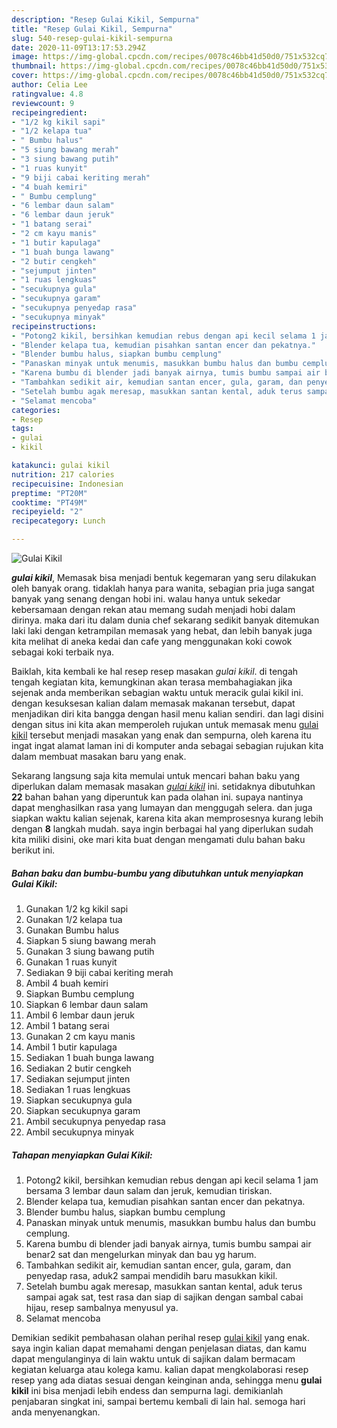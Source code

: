 ```yaml
---
description: "Resep Gulai Kikil, Sempurna"
title: "Resep Gulai Kikil, Sempurna"
slug: 540-resep-gulai-kikil-sempurna
date: 2020-11-09T13:17:53.294Z
image: https://img-global.cpcdn.com/recipes/0078c46bb41d50d0/751x532cq70/gulai-kikil-foto-resep-utama.jpg
thumbnail: https://img-global.cpcdn.com/recipes/0078c46bb41d50d0/751x532cq70/gulai-kikil-foto-resep-utama.jpg
cover: https://img-global.cpcdn.com/recipes/0078c46bb41d50d0/751x532cq70/gulai-kikil-foto-resep-utama.jpg
author: Celia Lee
ratingvalue: 4.8
reviewcount: 9
recipeingredient:
- "1/2 kg kikil sapi"
- "1/2 kelapa tua"
- " Bumbu halus"
- "5 siung bawang merah"
- "3 siung bawang putih"
- "1 ruas kunyit"
- "9 biji cabai keriting merah"
- "4 buah kemiri"
- " Bumbu cemplung"
- "6 lembar daun salam"
- "6 lembar daun jeruk"
- "1 batang serai"
- "2 cm kayu manis"
- "1 butir kapulaga"
- "1 buah bunga lawang"
- "2 butir cengkeh"
- "sejumput jinten"
- "1 ruas lengkuas"
- "secukupnya gula"
- "secukupnya garam"
- "secukupnya penyedap rasa"
- "secukupnya minyak"
recipeinstructions:
- "Potong2 kikil, bersihkan kemudian rebus dengan api kecil selama 1 jam bersama 3 lembar daun salam dan jeruk, kemudian tiriskan."
- "Blender kelapa tua, kemudian pisahkan santan encer dan pekatnya."
- "Blender bumbu halus, siapkan bumbu cemplung"
- "Panaskan minyak untuk menumis, masukkan bumbu halus dan bumbu cemplung."
- "Karena bumbu di blender jadi banyak airnya, tumis bumbu sampai air benar2 sat dan mengelurkan minyak dan bau yg harum."
- "Tambahkan sedikit air, kemudian santan encer, gula, garam, dan penyedap rasa, aduk2 sampai mendidih baru masukkan kikil."
- "Setelah bumbu agak meresap, masukkan santan kental, aduk terus sampai agak sat, test rasa dan siap di sajikan dengan sambal cabai hijau, resep sambalnya menyusul ya."
- "Selamat mencoba"
categories:
- Resep
tags:
- gulai
- kikil

katakunci: gulai kikil 
nutrition: 217 calories
recipecuisine: Indonesian
preptime: "PT20M"
cooktime: "PT49M"
recipeyield: "2"
recipecategory: Lunch

---
```



![Gulai Kikil](https://img-global.cpcdn.com/recipes/0078c46bb41d50d0/751x532cq70/gulai-kikil-foto-resep-utama.jpg)

<b><i>gulai kikil</i></b>, Memasak bisa menjadi bentuk kegemaran yang seru dilakukan oleh banyak orang. tidaklah hanya para wanita, sebagian pria juga sangat banyak yang senang dengan hobi ini. walau hanya untuk sekedar kebersamaan dengan rekan atau memang sudah menjadi hobi dalam dirinya. maka dari itu dalam dunia chef sekarang sedikit banyak ditemukan laki laki dengan ketrampilan memasak yang hebat, dan lebih banyak juga kita melihat di aneka kedai dan cafe yang menggunakan koki cowok sebagai koki terbaik nya.

Baiklah, kita kembali ke hal resep resep masakan <i>gulai kikil</i>. di tengah tengah kegiatan kita, kemungkinan akan terasa membahagiakan jika sejenak anda memberikan sebagian waktu untuk meracik gulai kikil ini. dengan kesuksesan kalian dalam memasak makanan tersebut, dapat menjadikan diri kita bangga dengan hasil menu kalian sendiri. dan lagi disini dengan situs ini kita akan memperoleh rujukan untuk memasak menu <u>gulai kikil</u> tersebut menjadi masakan yang enak dan sempurna, oleh karena itu ingat ingat alamat laman ini di komputer anda sebagai sebagian rujukan kita dalam membuat masakan baru yang enak.




Sekarang langsung saja kita memulai untuk mencari bahan baku yang diperlukan dalam memasak masakan <u><i>gulai kikil</i></u> ini. setidaknya dibutuhkan <b>22</b> bahan bahan yang diperuntuk kan pada olahan ini. supaya nantinya dapat menghasilkan rasa yang lumayan dan menggugah selera. dan juga siapkan waktu kalian sejenak, karena kita akan memprosesnya kurang lebih dengan <b>8</b> langkah mudah. saya ingin berbagai hal yang diperlukan sudah kita miliki disini, oke mari kita buat dengan mengamati dulu bahan baku berikut ini.

<!--inarticleads1-->

##### Bahan baku dan bumbu-bumbu yang dibutuhkan untuk menyiapkan Gulai Kikil:

1. Gunakan 1/2 kg kikil sapi
1. Gunakan 1/2 kelapa tua
1. Gunakan  Bumbu halus
1. Siapkan 5 siung bawang merah
1. Gunakan 3 siung bawang putih
1. Gunakan 1 ruas kunyit
1. Sediakan 9 biji cabai keriting merah
1. Ambil 4 buah kemiri
1. Siapkan  Bumbu cemplung
1. Siapkan 6 lembar daun salam
1. Ambil 6 lembar daun jeruk
1. Ambil 1 batang serai
1. Gunakan 2 cm kayu manis
1. Ambil 1 butir kapulaga
1. Sediakan 1 buah bunga lawang
1. Sediakan 2 butir cengkeh
1. Sediakan sejumput jinten
1. Sediakan 1 ruas lengkuas
1. Siapkan secukupnya gula
1. Siapkan secukupnya garam
1. Ambil secukupnya penyedap rasa
1. Ambil secukupnya minyak




<!--inarticleads2-->

##### Tahapan menyiapkan Gulai Kikil:

1. Potong2 kikil, bersihkan kemudian rebus dengan api kecil selama 1 jam bersama 3 lembar daun salam dan jeruk, kemudian tiriskan.
1. Blender kelapa tua, kemudian pisahkan santan encer dan pekatnya.
1. Blender bumbu halus, siapkan bumbu cemplung
1. Panaskan minyak untuk menumis, masukkan bumbu halus dan bumbu cemplung.
1. Karena bumbu di blender jadi banyak airnya, tumis bumbu sampai air benar2 sat dan mengelurkan minyak dan bau yg harum.
1. Tambahkan sedikit air, kemudian santan encer, gula, garam, dan penyedap rasa, aduk2 sampai mendidih baru masukkan kikil.
1. Setelah bumbu agak meresap, masukkan santan kental, aduk terus sampai agak sat, test rasa dan siap di sajikan dengan sambal cabai hijau, resep sambalnya menyusul ya.
1. Selamat mencoba




Demikian sedikit pembahasan olahan perihal resep <u>gulai kikil</u> yang enak. saya ingin kalian dapat memahami dengan penjelasan diatas, dan kamu dapat mengulanginya di lain waktu untuk di sajikan dalam bermacam kegiatan keluarga atau kolega kamu. kalian dapat mengkolaborasi resep resep yang ada diatas sesuai dengan keinginan anda, sehingga menu <b>gulai kikil</b> ini bisa menjadi lebih endess dan sempurna lagi. demikianlah penjabaran singkat ini, sampai bertemu kembali di lain hal. semoga hari anda menyenangkan.

